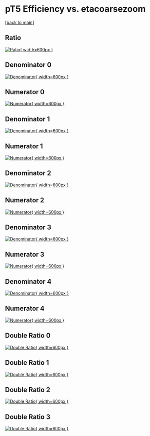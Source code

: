 # pT5 Efficiency vs. etacoarsezoom

[[back to main](./)]



## Ratio

[![Ratio](../mtv/var/pT5_base_321_-1_eff_etacoarsezoom.png){ width=600px }](../mtv/var/pT5_base_321_-1_eff_etacoarsezoom.pdf)

## Denominator 0

[![Denominator](../mtv/den/pT5_base_321_-1_eff_etacoarsezoom_den0.png){ width=600px }](../mtv/den/pT5_base_321_-1_eff_etacoarsezoom_den0.pdf)

## Numerator 0

[![Numerator](../mtv/num/pT5_base_321_-1_eff_etacoarsezoom_num0.png){ width=600px }](../mtv/num/pT5_base_321_-1_eff_etacoarsezoom_num0.pdf)

## Denominator 1

[![Denominator](../mtv/den/pT5_base_321_-1_eff_etacoarsezoom_den1.png){ width=600px }](../mtv/den/pT5_base_321_-1_eff_etacoarsezoom_den1.pdf)

## Numerator 1

[![Numerator](../mtv/num/pT5_base_321_-1_eff_etacoarsezoom_num1.png){ width=600px }](../mtv/num/pT5_base_321_-1_eff_etacoarsezoom_num1.pdf)

## Denominator 2

[![Denominator](../mtv/den/pT5_base_321_-1_eff_etacoarsezoom_den2.png){ width=600px }](../mtv/den/pT5_base_321_-1_eff_etacoarsezoom_den2.pdf)

## Numerator 2

[![Numerator](../mtv/num/pT5_base_321_-1_eff_etacoarsezoom_num2.png){ width=600px }](../mtv/num/pT5_base_321_-1_eff_etacoarsezoom_num2.pdf)

## Denominator 3

[![Denominator](../mtv/den/pT5_base_321_-1_eff_etacoarsezoom_den3.png){ width=600px }](../mtv/den/pT5_base_321_-1_eff_etacoarsezoom_den3.pdf)

## Numerator 3

[![Numerator](../mtv/num/pT5_base_321_-1_eff_etacoarsezoom_num3.png){ width=600px }](../mtv/num/pT5_base_321_-1_eff_etacoarsezoom_num3.pdf)

## Denominator 4

[![Denominator](../mtv/den/pT5_base_321_-1_eff_etacoarsezoom_den4.png){ width=600px }](../mtv/den/pT5_base_321_-1_eff_etacoarsezoom_den4.pdf)

## Numerator 4

[![Numerator](../mtv/num/pT5_base_321_-1_eff_etacoarsezoom_num4.png){ width=600px }](../mtv/num/pT5_base_321_-1_eff_etacoarsezoom_num4.pdf)

## Double Ratio 0

[![Double Ratio](../mtv/ratio/pT5_base_321_-1_eff_etacoarsezoom_ratio0.png){ width=600px }](../mtv/ratio/pT5_base_321_-1_eff_etacoarsezoom_ratio0.pdf)

## Double Ratio 1

[![Double Ratio](../mtv/ratio/pT5_base_321_-1_eff_etacoarsezoom_ratio1.png){ width=600px }](../mtv/ratio/pT5_base_321_-1_eff_etacoarsezoom_ratio1.pdf)

## Double Ratio 2

[![Double Ratio](../mtv/ratio/pT5_base_321_-1_eff_etacoarsezoom_ratio2.png){ width=600px }](../mtv/ratio/pT5_base_321_-1_eff_etacoarsezoom_ratio2.pdf)

## Double Ratio 3

[![Double Ratio](../mtv/ratio/pT5_base_321_-1_eff_etacoarsezoom_ratio3.png){ width=600px }](../mtv/ratio/pT5_base_321_-1_eff_etacoarsezoom_ratio3.pdf)

